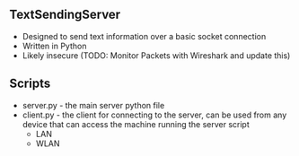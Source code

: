 ## TextSendingServer

+ Designed to send text information over a basic socket connection
+ Written in Python
+ Likely insecure (TODO: Monitor Packets with Wireshark and update this)

## Scripts

+ server.py - the main server python file
+ client.py - the client for connecting to the server, can be used from any device that can access the machine running the server script
  + LAN
  + WLAN
